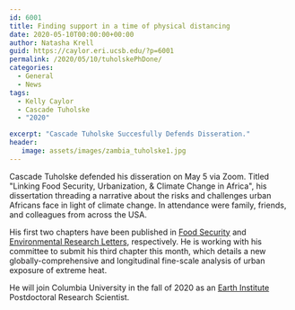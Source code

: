 ```yaml
---
id: 6001
title: Finding support in a time of physical distancing
date: 2020-05-10T00:00:00+00:00
author: Natasha Krell
guid: https://caylor.eri.ucsb.edu/?p=6001
permalink: /2020/05/10/tuholskePhDone/
categories:
  - General
  - News
tags:
  - Kelly Caylor
  - Cascade Tuholske
  - "2020"

excerpt: "Cascade Tuholske Succesfully Defends Disseration."
header:
   image: assets/images/zambia_tuholske1.jpg
---
```

Cascade Tuholske defended his disseration on May 5 via Zoom. Titled "Linking Food Security, Urbanization, & Climate Change in Africa", his dissertation threading a narrative about the risks and challenges urban Africans face in light of climate change. In attendance were family, friends, and colleagues from across the USA.

His first two chapters have been published in [Food Security](https://link.springer.com/article/10.1007/s12571-020-01011-4) and [Environmental Research Letters](https://iopscience.iop.org/article/10.1088/1748-9326/ab2432/meta), respectively. He is working with his committee to submit his third chapter this month, which details a new globally-comprehensive and longitudinal fine-scale analysis of urban exposure of extreme heat. 

He will join Columbia University in the fall of 2020 as an [Earth Institute](https://www.earth.columbia.edu) Postdoctoral Research Scientist. 